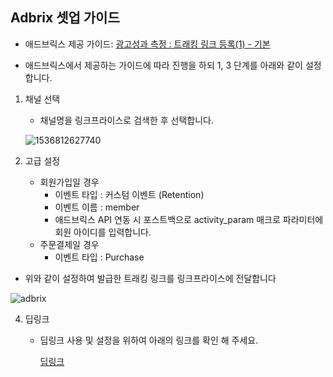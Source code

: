 ## Adbrix 셋업 가이드

* 애드브릭스 제공 가이드: [광고성과 측정 : 트래킹 링크 등록(1) - 기본](http://help.igaworks.com/hc/ko/3_3/Content/Article/add_trackinglink)

* 애드브릭스에서 제공하는 가이드에 따라 진행을 하되 1, 3 단계를 아래와 같이 설정합니다.



1. 채널 선택

   * 채널명을 링크프라이스로 검색한 후 선택합니다.

   ![1536812627740](https://github.com/linkprice/MerchantSetup/blob/master/App/Adbix/adbrix1.png)



3. 고급 설정
   * 회원가입일 경우
     * 이벤트 타입 : 커스텀 이벤트 (Retention)
     * 이벤트 이름 : member
     * 애드브릭스 API 연동 시 포스트백으로 activity_param 매크로 파라미터에 회원 아이디를 입력합니다.
   * 주문결제일 경우
     * 이벤트 타입 : Purchase



* 위와 같이 설정하여 발급한 트래킹 링크를 링크프라이스에 전달합니다

![adbrix](https://github.com/linkprice/MerchantSetup/blob/master/App/Adbix/adbrix3.png)

4. 딥링크

    * 딥링크 사용 및 설정을 위하여 아래의 링크를 확인 해 주세요.

        [딥링크](<http://help.igaworks.com/hc/ko/3_3/Content/Article/adbrix_aos#toc22>)

